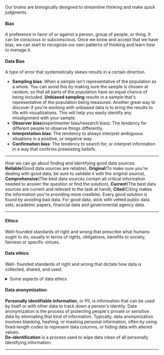 Our brains are biologically designed to streamline thinking and make quick judgments.
#### Bias
A preference in favor of or against a person, group of people, or thing. It can be conscious or subconscious. Once we know and accept that we have bias, we can start to recognize our own patterns of thinking and learn how to manage it.
#### Data Bias
A type of error that systematically skews results in a certain direction.
- **Sampling bias**: When a sample isn't representative of the population as a whole. You can avoid this by making sure the sample is chosen at random, so that all parts of the population have an equal chance of being included. **Unbiased sampling** results in a sample that's representative of the population being measured. Another great way to discover if you're working with unbiased data is to bring the results to life with visualizations. This will help you easily identify any misalignment with your sample.
- **Observer bias**(experimenter bias/research bias): The tendency for different people to observe things differently.
- **Interpretation bias**: The tendency to always interpret ambiguous situations in a positive, or negative way.
- **Confirmation bias**: The tendency to search for, or interpret information in a way that confirms preexisting beliefs.

---
 
How we can go about finding and identifying good data sources: **Reliable**(Good data sources are reliable), **Original**(To make sure you're dealing with good data, be sure to validate it with the original source), **Comprehensive**(The best data sources contain all critical information needed to answer the question or find the solution), **Current**(The best data sources are current and relevant to the task at hand), **Cited**(Citing makes the information you're providing more credible). Every good solution is found by avoiding bad data. For good data, stick with vetted public data sets, academic papers, financial data and governmental agency data.

---

#### Ethics
Well-founded standards of right and wrong that prescribe what humans ought to do, usually in terms of rights, obligations, benefits to society, fairness or specific virtues.
#### Data ethics
Well- founded standards of right and wrong that dictate how data is collected, shared, and used.

<details><summary>Some aspects of data ethics</summary><ul>
 <li><strong>Ownership</strong>: Individuals who own the raw data they provide, and they have primary control over its usage, how it's processed and how it's shared.</li>
 <li><strong>Transaction transaparency</strong>: All data processing activities and algorithms should be completely explainable and understood by the individual who provides their data.</li>
 <li><strong>Consent</strong>: An individual's right to know explicit details about how and why their data will be used before agreeing to provide it.</li>
 <li><strong>Currency</strong>: Individuals should be aware of financial transactions resulting from the use of their personal data and the scale of these transactions.</li>
 <li><strong>Privacy</strong>: Preserving a data subject's information and activity any time a data transaction occurs. This is sometimes called information privacy or data protection. <ul><li>Protection from unauthorized access to our private data</li>
  <li>Freedom from inappropriate use of our data</li>
  <li>The right to inspect, update, or correct our data</li>
  <li>Ability to give consent to use our data</li>
  <li>Legal right to access our data</li></ul></li>
 <li><strong>Openness</strong>: Free access, usage, and sharing of data.</li>
 </ul></details>
 
 #### Data anonymization
 **Personally identifiable information**, or PII, is information that can be used by itself or with other data to track down a person's identity. Data anonymization is the process of protecting people's private or sensitive data by eliminating that kind of information. Typically, data anonymization involves blanking, hashing, or masking personal information, often by using fixed-length codes to represent data columns, or hiding data with altered values. <br> **De-identification** is a process used to wipe data clean of all personally identifying information.

---
